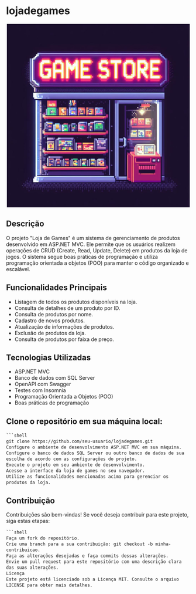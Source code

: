 # lojadegames

<p align="center">
<img height="500em" src="https://github.com/victorpaliari/lojadegames/blob/main/_e9f796da-6fab-40c9-8205-ec03fb6ac99a.jpeg"/>

## Descrição
O projeto "Loja de Games" é um sistema de gerenciamento de produtos desenvolvido em ASP.NET MVC. Ele permite que os usuários realizem operações de CRUD (Create, Read, Update, Delete) em produtos da loja de jogos. O sistema segue boas práticas de programação e utiliza programação orientada a objetos (POO) para manter o código organizado e escalável.

## Funcionalidades Principais
- Listagem de todos os produtos disponíveis na loja.
- Consulta de detalhes de um produto por ID.
- Consulta de produtos por nome.
- Cadastro de novos produtos.
- Atualização de informações de produtos.
- Exclusão de produtos da loja.
- Consulta de produtos por faixa de preço.
  
## Tecnologias Utilizadas
- ASP.NET MVC
- Banco de dados com SQL Server
- OpenAPI com Swagger
- Testes com Insomnia
- Programação Orientada a Objetos (POO)
- Boas práticas de programação
  
## Clone o repositório em sua máquina local:
    ```shell
    git clone https://github.com/seu-usuario/lojadegames.git
    Configure o ambiente de desenvolvimento ASP.NET MVC em sua máquina.
    Configure o banco de dados SQL Server ou outro banco de dados de sua escolha de acordo com as configurações do projeto.
    Execute o projeto em seu ambiente de desenvolvimento.
    Acesse a interface da loja de games no seu navegador.
    Utilize as funcionalidades mencionadas acima para gerenciar os produtos da loja.

## Contribuição
Contribuições são bem-vindas! Se você deseja contribuir para este projeto, siga estas etapas:

    ```shell
    Faça um fork do repositório.
    Crie uma branch para a sua contribuição: git checkout -b minha-contribuicao.
    Faça as alterações desejadas e faça commits dessas alterações.
    Envie um pull request para este repositório com uma descrição clara das suas alterações.
    Licença
    Este projeto está licenciado sob a Licença MIT. Consulte o arquivo LICENSE para obter mais detalhes.
